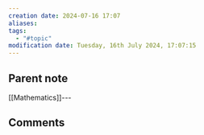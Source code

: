 ```yaml
---
creation date: 2024-07-16 17:07
aliases: 
tags:
  - "#topic"
modification date: Tuesday, 16th July 2024, 17:07:15
---
```


## Parent note
[[Mathematics]]---
## Comments